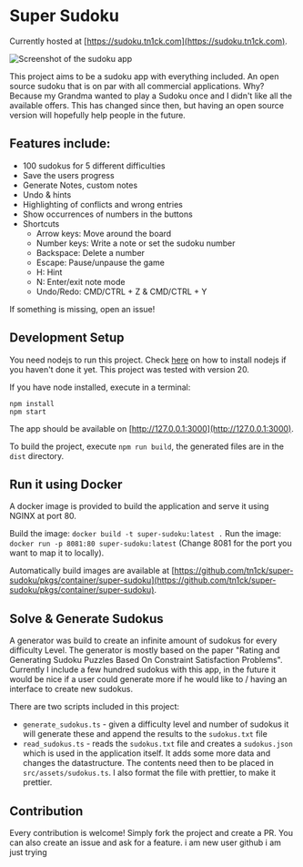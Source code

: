 # Super Sudoku

Currently hosted at [https://sudoku.tn1ck.com](https://sudoku.tn1ck.com).

![Screenshot of the sudoku app](./docs/screenshot-app-2024-08-25.png)


This project aims to be a sudoku app with everything included. An open source sudoku that is on par with all commercial applications. Why? Because my Grandma wanted to play a Sudoku once and I didn't like all the available offers. This has changed since then, but having an open source version will hopefully help people in the future.

## Features include:

- 100 sudokus for 5 different difficulties
- Save the users progress
- Generate Notes, custom notes
- Undo & hints
- Highlighting of conflicts and wrong entries
- Show occurrences of numbers in the buttons
- Shortcuts
    - Arrow keys: Move around the board
    - Number keys: Write a note or set the sudoku number
    - Backspace: Delete a number
    - Escape: Pause/unpause the game
    - H: Hint
    - N: Enter/exit note mode
    - Undo/Redo: CMD/CTRL + Z & CMD/CTRL + Y


If something is missing, open an issue!

## Development Setup

You need nodejs to run this project. Check [here](https://nodejs.org/en/download/package-manager/) on how to install nodejs if you haven't done it yet. This project was tested with version 20.

If you have node installed, execute in a terminal:

```
npm install
npm start
```

The app should be available on [http://127.0.0.1:3000](http://127.0.0.1:3000).

To build the project, execute `npm run build`, the generated files are in the `dist` directory.

## Run it using Docker

A docker image is provided to build the application and serve it using NGINX at port 80.

Build the image: `docker build -t super-sudoku:latest .`
Run the image: `docker run -p 8081:80 super-sudoku:latest` (Change 8081 for the port you want to map it to locally).

Automatically build images are available at [https://github.com/tn1ck/super-sudoku/pkgs/container/super-sudoku](https://github.com/tn1ck/super-sudoku/pkgs/container/super-sudoku).

## Solve & Generate Sudokus

A generator was build to create an infinite amount of sudokus for every difficulty Level.
The generator is mostly based on the paper "Rating and Generating Sudoku Puzzles Based On Constraint Satisfaction Problems".
Currently I include a few hundred sudokus with this app, in the future it would be nice if a user could generate more if he would like to / having an interface to create new sudokus.

There are two scripts included in this project:

* `generate_sudokus.ts` - given a difficulty level and number of sudokus it will generate these and append the results to the `sudokus.txt` file
* `read_sudokus.ts` - reads the `sudokus.txt` file and creates a `sudokus.json` which is used in the application itself. It adds some more data and changes the datastructure. The contents need then to be placed in `src/assets/sudokus.ts`. I also format the file with prettier, to make it prettier.

## Contribution

Every contribution is welcome! Simply fork the project and create a PR. You can also create an issue and ask for a feature.
i am new user github i am just trying 
